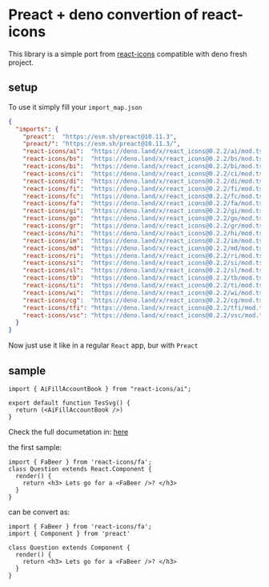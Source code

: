 # Preact + deno convertion of react-icons

This library is a simple port from [react-icons](https://www.npmjs.com/package/react-icons) compatible with deno fresh project.

## setup

To use it simply fill your `import_map.json`

```json
{
  "imports": {
    "preact":  "https://esm.sh/preact@10.11.3",
    "preact/": "https://esm.sh/preact@10.11.3/",
    "react-icons/ai":  "https://deno.land/x/react_icons@0.2.2/ai/mod.ts",
    "react-icons/bs":  "https://deno.land/x/react_icons@0.2.2/bs/mod.ts",
    "react-icons/bi":  "https://deno.land/x/react_icons@0.2.2/bi/mod.ts",
    "react-icons/ci":  "https://deno.land/x/react_icons@0.2.2/ci/mod.ts",
    "react-icons/di":  "https://deno.land/x/react_icons@0.2.2/di/mod.ts",
    "react-icons/fi":  "https://deno.land/x/react_icons@0.2.2/fi/mod.ts",
    "react-icons/fc":  "https://deno.land/x/react_icons@0.2.2/fc/mod.ts",
    "react-icons/fa":  "https://deno.land/x/react_icons@0.2.2/fa/mod.ts",
    "react-icons/gi":  "https://deno.land/x/react_icons@0.2.2/gi/mod.ts",
    "react-icons/go":  "https://deno.land/x/react_icons@0.2.2/go/mod.ts",
    "react-icons/gr":  "https://deno.land/x/react_icons@0.2.2/gr/mod.ts",
    "react-icons/hi":  "https://deno.land/x/react_icons@0.2.2/hi/mod.ts",
    "react-icons/im":  "https://deno.land/x/react_icons@0.2.2/im/mod.ts",
    "react-icons/md":  "https://deno.land/x/react_icons@0.2.2/md/mod.ts",
    "react-icons/ri":  "https://deno.land/x/react_icons@0.2.2/ri/mod.ts",
    "react-icons/si":  "https://deno.land/x/react_icons@0.2.2/si/mod.ts",
    "react-icons/sl":  "https://deno.land/x/react_icons@0.2.2/sl/mod.ts",
    "react-icons/tb":  "https://deno.land/x/react_icons@0.2.2/tb/mod.ts",
    "react-icons/ti":  "https://deno.land/x/react_icons@0.2.2/ti/mod.ts",
    "react-icons/wi":  "https://deno.land/x/react_icons@0.2.2/wi/mod.ts",
    "react-icons/cg":  "https://deno.land/x/react_icons@0.2.2/cg/mod.ts",
    "react-icons/tfi": "https://deno.land/x/react_icons@0.2.2/tfi/mod.ts",
    "react-icons/vsc": "https://deno.land/x/react_icons@0.2.2/vsc/mod.ts"
  }
}
```

Now just use it like in a regular `React` app, bur with `Preact`

## sample

```tsx
import { AiFillAccountBook } from "react-icons/ai";

export default function TesSvg() {
  return (<AiFillAccountBook />)
}
```

Check the full documetation in: [here](https://react-icons.github.io/react-icons/)

the first sample:

```tsx
import { FaBeer } from 'react-icons/fa';
class Question extends React.Component {
  render() {
    return <h3> Lets go for a <FaBeer />? </h3>
  }
}
```

can be convert as:

```tsx
import { FaBeer } from 'react-icons/fa';
import { Component } from 'preact'

class Question extends Component {
  render() {
    return <h3> Lets go for a <FaBeer />? </h3>
  }
}
```

